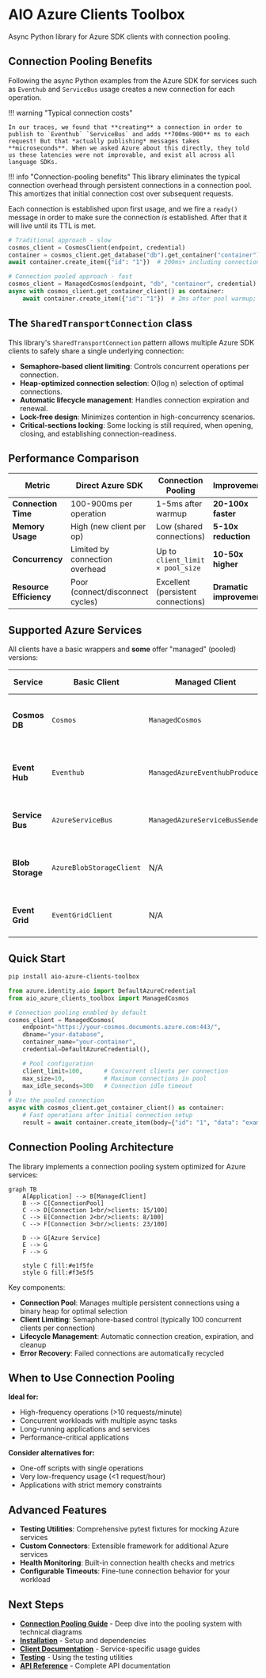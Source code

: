 # AIO Azure Clients Toolbox

Async Python library for Azure SDK clients with connection pooling.

## Connection Pooling Benefits

Following the async Python examples from the Azure SDK for services such as `Eventhub` and `ServiceBus` usage creates a new connection for each operation.

!!! warning "Typical connection costs"

    In our traces, we found that **creating** a connection in order to publish to `Eventhub` `ServiceBus` and adds **700ms-900** ms to each request! But that *actually publishing* messages takes **microseconds**. When we asked Azure about this directly, they told us these latencies were not improvable, and exist all across all language SDKs.

!!! info "Connection-pooling benefits"
    This library eliminates the typical connection overhead through persistent connections in a connection pool. This amortizes that initial connection cost over subsequent requests.


Each connection is established upon first usage, and we fire a `ready()` message in order to make sure the connection _is_ established. After that it will live until its TTL is met.

```python
# Traditional approach - slow
cosmos_client = CosmosClient(endpoint, credential)
container = cosmos_client.get_database("db").get_container("container")
await container.create_item({"id": "1"})  # 200ms+ including connection setup

# Connection pooled approach - fast
cosmos_client = ManagedCosmos(endpoint, "db", "container", credential)
async with cosmos_client.get_container_client() as container:
    await container.create_item({"id": "1"})  # 2ms after pool warmup; connection client remains alive for TTL duration
```

## The `SharedTransportConnection` class

This library's `SharedTransportConnection` pattern allows multiple Azure SDK clients to safely share a single underlying connection:

- **Semaphore-based client limiting**: Controls concurrent operations per connection.
- **Heap-optimized connection selection**: O(log n) selection of optimal connections.
- **Automatic lifecycle management**: Handles connection expiration and renewal.
- **Lock-free design**: Minimizes contention in high-concurrency scenarios.
- **Critical-sections locking**: Some locking is still required, when opening, closing, and establishing connection-readiness.

## Performance Comparison

| Metric | Direct Azure SDK | Connection Pooling | Improvement |
|--------|------------------|-------------------|-------------|
| **Connection Time** | 100-900ms per operation | 1-5ms after warmup | **20-100x faster** |
| **Memory Usage** | High (new client per op) | Low (shared connections) | **5-10x reduction** |
| **Concurrency** | Limited by connection overhead | Up to `client_limit × pool_size` | **10-50x higher** |
| **Resource Efficiency** | Poor (connect/disconnect cycles) | Excellent (persistent connections) | **Dramatic improvement** |

## Supported Azure Services

All clients have a basic wrappers and **some** offer "managed" (pooled) versions:

| Service | Basic Client | Managed Client | Key Features |
|---------|--------------|----------------|--------------|
| **Cosmos DB** | `Cosmos` | `ManagedCosmos` | Document operations with connection pooling |
| **Event Hub** | `Eventhub` | `ManagedAzureEventhubProducer` | Event streaming with persistent connections |
| **Service Bus** | `AzureServiceBus` | `ManagedAzureServiceBusSender` | Message queuing with connection management |
| **Blob Storage** | `AzureBlobStorageClient` | N/A | File operations with SAS token support |
| **Event Grid** | `EventGridClient` | N/A | Event publishing to multiple topics |

## Quick Start

```bash
pip install aio-azure-clients-toolbox
```

```python
from azure.identity.aio import DefaultAzureCredential
from aio_azure_clients_toolbox import ManagedCosmos

# Connection pooling enabled by default
cosmos_client = ManagedCosmos(
    endpoint="https://your-cosmos.documents.azure.com:443/",
    dbname="your-database",
    container_name="your-container",
    credential=DefaultAzureCredential(),

    # Pool configuration
    client_limit=100,      # Concurrent clients per connection
    max_size=10,           # Maximum connections in pool
    max_idle_seconds=300   # Connection idle timeout
)
# Use the pooled connection
async with cosmos_client.get_container_client() as container:
    # Fast operations after initial connection setup
    result = await container.create_item(body={"id": "1", "data": "example"})
```

## Connection Pooling Architecture

The library implements a connection pooling system optimized for Azure services:

```mermaid
graph TB
    A[Application] --> B[ManagedClient]
    B --> C[ConnectionPool]
    C --> D[Connection 1<br/>clients: 15/100]
    C --> E[Connection 2<br/>clients: 8/100]
    C --> F[Connection 3<br/>clients: 23/100]

    D --> G[Azure Service]
    E --> G
    F --> G

    style C fill:#e1f5fe
    style G fill:#f3e5f5
```

Key components:

- **Connection Pool**: Manages multiple persistent connections using a binary heap for optimal selection
- **Client Limiting**: Semaphore-based control (typically 100 concurrent clients per connection)
- **Lifecycle Management**: Automatic connection creation, expiration, and cleanup
- **Error Recovery**: Failed connections are automatically recycled

## When to Use Connection Pooling

**Ideal for:**

- High-frequency operations (>10 requests/minute)
- Concurrent workloads with multiple async tasks
- Long-running applications and services
- Performance-critical applications

**Consider alternatives for:**

- One-off scripts with single operations
- Very low-frequency usage (<1 request/hour)
- Applications with strict memory constraints

## Advanced Features

- **Testing Utilities**: Comprehensive pytest fixtures for mocking Azure services
- **Custom Connectors**: Extensible framework for additional Azure services
- **Health Monitoring**: Built-in connection health checks and metrics
- **Configurable Timeouts**: Fine-tune connection behavior for your workload

## Next Steps

- **[Connection Pooling Guide](connection-pooling.md)** - Deep dive into the pooling system with technical diagrams
- **[Installation](installation.md)** - Setup and dependencies
- **[Client Documentation](clients/cosmos.md)** - Service-specific usage guides
- **[Testing](testing/fixtures.md)** - Using the testing utilities
- **[API Reference](api-reference/connection-pooling.md)** - Complete API documentation